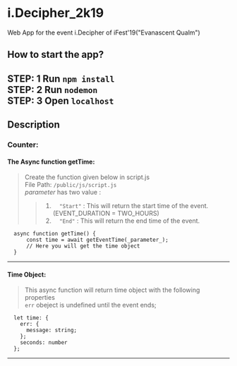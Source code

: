 # i.Decipher_2k19
Web App for the event i.Decipher of iFest'19("Evanascent Qualm")
## How to start the app?
STEP: 1 Run `npm install`  
STEP: 2 Run `nodemon`  
STEP: 3 Open `localhost`
---
## Description
### Counter:
#### **The Async function getTime:**
>  Create the function given below in script.js  
>  File Path: `/public/js/script.js`  
>   _parameter_ has two value :  
>>  1. `  "Start"` : This will return the start time of the event. (EVENT_DURATION = TWO_HOURS)
>>  2. `  "End"` : This will return the end time of the event.
```
  async function getTime() {
      const time = await getEventTime(_parameter_);
      // Here you will get the time object
  }
```
***
#### **Time Object**: 
> This async function will return time object with the following properties  
> `err` obeject is undefined until the event ends;
```
  let time: {
    err: {
      message: string;
    };
    seconds: number
  };
```
***
